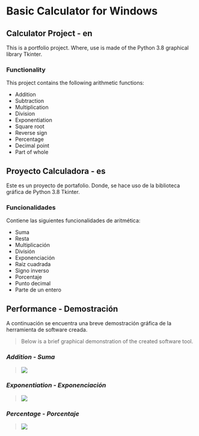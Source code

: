 # Basic Calculator for Windows


## Calculator Project - en

This is a portfolio project. Where, use is made of the Python 3.8 graphical library Tkinter.

### Functionality

This project contains the following arithmetic functions:

* Addition
* Subtraction
* Multiplication
* Division
* Exponentiation
* Square root
* Reverse sign
* Percentage
* Decimal point
* Part of whole





## Proyecto Calculadora - es

Este es un proyecto de portafolio. Donde, se hace uso de la biblioteca gráfica de Python 3.8 Tkinter.






### Funcionalidades

Contiene las siguientes funcionalidades de aritmética:

* Suma
* Resta
* Multiplicación
* División
* Exponenciación
* Raíz cuadrada
* Signo inverso
* Porcentaje
* Punto decimal
* Parte de un entero

## Performance - Demostración 

A continuación se encuentra una breve demostración gráfica de la herramienta de software creada.

> Below is a brief graphical demonstration of the created software tool.

<a name="addition"></a>

### *Addition - Suma*


> ![](https://i.imgur.com/kmOzcu8.gif)



<a name="exponentiation"></a>

### *Exponentiation - Exponenciación*


> ![](https://i.imgur.com/twoLQ9f.gif)




<a name="percentage"></a>

### *Percentage - Porcentaje*


> ![](https://i.imgur.com/6agJFNJ.gif)


